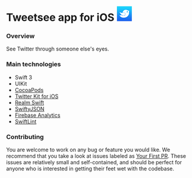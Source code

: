 # Tweetsee app for iOS ![Tweetsee icon](https://github.com/nathanwchan/shinigami/blob/master/shinigami/icons/AppIcon-40x40%401x.png)

### Overview
See Twitter through someone else's eyes.

### Main technologies
* Swift 3
* UIKit
* [CocoaPods](https://cocoapods.org/)
* [Twitter Kit for iOS](https://dev.twitter.com/twitterkit/ios/overview)
* [Realm Swift](https://realm.io/docs/swift/latest/)
* [SwiftyJSON](https://github.com/SwiftyJSON/SwiftyJSON)
* [Firebase Analytics](https://firebase.google.com/docs/analytics/)
* [SwiftLint](https://github.com/realm/SwiftLint)

### Contributing
You are welcome to work on any bug or feature you would like. We recommend that you take a look at issues labeled as [Your First PR](https://github.com/nathanwchan/shinigami/issues?q=is%3Aissue+is%3Aopen+label%3A%22Your+First+PR%22). These issues are relatively small and self-contained, and should be perfect for anyone who is interested in getting their feet wet with the codebase.
